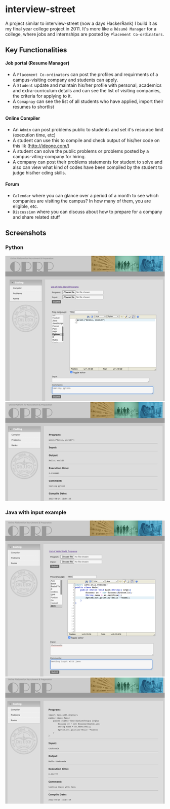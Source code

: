 # interview-street
A project similar to interview-street (now a days HackerRank) I build it as my final year college project in 2011. It's more like a `Résumé Manager` for a college, where jobs and internships are posted by `Placement Co-ordinators`.

## Key Functionalities
#### Job portal (Resume Manager)
- A `Placement Co-ordinators` can post the profiles and requirments of a campus-visiting company and students can apply.
- A `Student` update and maintain his/her profile with personal, academics and extra-curriculum details and can see the list of visiting companies, the criteria for applying to it.
- A `Comapnay` can see the list of all students who have applied, import their resumes to shortlist
 

#### Online Compiler
- An `Admin` can post problems public to students and set it's resource limit (execution time, etc)
- A student can use this to compile and check output of his/her code on this lik (http://ideone.com/)
- A student can solve the public problems or problems posted by a campus-viting-company for hiring. 
- A company can post their problems statements for student to solve and also can view what kind of codes have been compiled by the student to judge his/her cding skills.
 

#### Forum
- `Calendar` where you can glance over a period of a month to see which companies are visiting the campus? In how many of them, you are eligible, etc.
- `Discussion` where you can discuss about how to prepare for a company and share related stuff

## Screenshots
### Python

  ![Python Code](screen_shots/python_code.png)
  ![Python Output](screen_shots/python_output.png)
  
### Java with input example

  ![Java Code](screen_shots/java_code.png)
  ![Java Output](screen_shots/java_output.png)